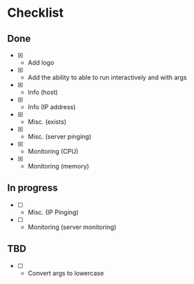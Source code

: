 # Checklist

## Done
- [x] - Add logo
- [x] - Add the ability to able to run interactively and with args
- [x] - Info (host)
- [x] - Info (IP address)
- [x] - Misc. (exists)
- [x] - Misc. (server pinging)
- [x] - Monitoring (CPU)
- [x] - Monitoring (memory)

## In progress
- [ ] - Misc. (IP Pinging)
- [ ] - Monitoring (server monitoring)

## TBD
- [ ] - Convert args to lowercase
